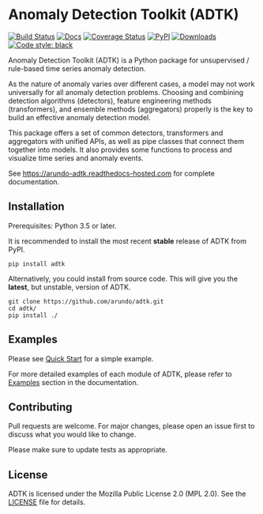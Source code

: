 # Anomaly Detection Toolkit (ADTK)

[![Build Status](https://travis-ci.com/arundo/adtk.svg?branch=master)](https://travis-ci.com/arundo/adtk)
[![Docs](https://readthedocs.com/projects/arundo-adtk/badge/?version=stable)](https://arundo-adtk.readthedocs-hosted.com)
[![Coverage Status](https://coveralls.io/repos/github/arundo/adtk/badge.svg?branch=master)](https://coveralls.io/github/arundo/adtk?branch=master)
[![PyPI](https://img.shields.io/pypi/v/adtk)](https://pypi.org/project/adtk/)
[![Downloads](https://pepy.tech/badge/adtk)](https://pepy.tech/project/adtk)
[![Code style: black](https://img.shields.io/badge/code%20style-black-000000.svg)](https://github.com/psf/black)


Anomaly Detection Toolkit (ADTK) is a Python package for unsupervised /
rule-based time series anomaly detection.

As the nature of anomaly varies over different cases, a model may not work
universally for all anomaly detection problems. Choosing and combining
detection algorithms (detectors), feature engineering methods (transformers),
and ensemble methods (aggregators) properly is the key to build an effective
anomaly detection model.

This package offers a set of common detectors, transformers and aggregators
with unified APIs, as well as pipe classes that connect them together into
models. It also provides some functions to process and visualize time series
and anomaly events.

See https://arundo-adtk.readthedocs-hosted.com for complete documentation.

## Installation

Prerequisites: Python 3.5 or later.

It is recommended to install the most recent **stable** release of ADTK from PyPI.

```shell
pip install adtk
```

Alternatively, you could install from source code. This will give you the **latest**, but unstable, version of ADTK.

```shell
git clone https://github.com/arundo/adtk.git
cd adtk/
pip install ./
```

## Examples

Please see [Quick Start](https://arundo-adtk.readthedocs-hosted.com/en/stable/quickstart.html) for a simple example.

For more detailed examples of each module of ADTK, please refer to
[Examples](https://arundo-adtk.readthedocs-hosted.com/en/stable/examples.html)
section in the documentation.

## Contributing

Pull requests are welcome. For major changes, please open an issue first to
discuss what you would like to change.

Please make sure to update tests as appropriate.

## License

ADTK is licensed under the Mozilla Public License 2.0 (MPL 2.0). See the
[LICENSE](LICENSE) file for details.
